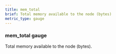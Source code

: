 ```yaml
---
title: mem_total
brief: Total memory available to the node (bytes)
metric_type: gauge
---
```

### mem_total gauge

Total memory available to the node (bytes).